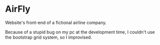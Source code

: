 # AirFly
Website's front-end of a fictional airline company.

Because of a stupid bug on my pc at the development time, I couldn't use the bootstrap grid system, so I improvised.

